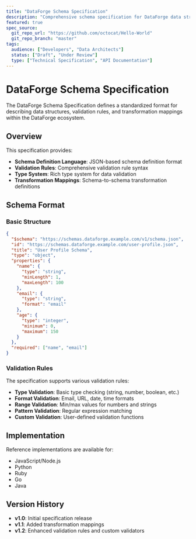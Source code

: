 ```yaml
---
title: "DataForge Schema Specification"
description: "Comprehensive schema specification for DataForge data structures"
featured: true
spec_source:
  git_repo_url: "https://github.com/octocat/Hello-World"
  git_repo_branch: "master"
tags:
  audience: ["Developers", "Data Architects"]
  status: ["Draft", "Under Review"]
  type: ["Technical Specification", "API Documentation"]
---
```


# DataForge Schema Specification

The DataForge Schema Specification defines a standardized format for describing data structures, validation rules, and transformation mappings within the DataForge ecosystem.

## Overview

This specification provides:

- **Schema Definition Language**: JSON-based schema definition format
- **Validation Rules**: Comprehensive validation rule syntax
- **Type System**: Rich type system for data validation
- **Transformation Mappings**: Schema-to-schema transformation definitions

## Schema Format

### Basic Structure

```json
{
  "$schema": "https://schemas.dataforge.example.com/v1/schema.json",
  "id": "https://schemas.dataforge.example.com/user-profile.json",
  "title": "User Profile Schema",
  "type": "object",
  "properties": {
    "name": {
      "type": "string",
      "minLength": 1,
      "maxLength": 100
    },
    "email": {
      "type": "string",
      "format": "email"
    },
    "age": {
      "type": "integer",
      "minimum": 0,
      "maximum": 150
    }
  },
  "required": ["name", "email"]
}
```

### Validation Rules

The specification supports various validation rules:

- **Type Validation**: Basic type checking (string, number, boolean, etc.)
- **Format Validation**: Email, URL, date, time formats
- **Range Validation**: Min/max values for numbers and strings
- **Pattern Validation**: Regular expression matching
- **Custom Validation**: User-defined validation functions

## Implementation

Reference implementations are available for:

- JavaScript/Node.js
- Python
- Ruby
- Go
- Java

## Version History

- **v1.0**: Initial specification release
- **v1.1**: Added transformation mappings
- **v1.2**: Enhanced validation rules and custom validators
